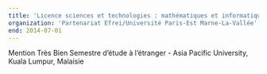 ```yaml
---
title: 'Licence sciences et technologies : mathématiques et informatique'
organization: 'Partenariat Efrei/Université Paris-Est Marne-La-Vallée'
end: 2014-07-01
---
```


Mention Très Bien
Semestre d’étude à l’étranger - Asia Pacific University, Kuala Lumpur, Malaisie

